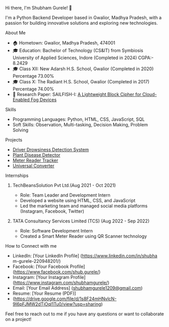 Hi there, I'm Shubham Gurele! 👋

I'm a Python Backend Developer based in Gwalior, Madhya Pradesh, with a passion for building innovative solutions and exploring new technologies. 

About Me

- 🏠 Hometown: Gwalior, Madhya Pradesh, 474001
- 🎓 Education: Bachelor of Technology (CS&IT) from Symbiosis University of Applied Sciences, Indore (Completed in 2024) CGPA:- 8.2429
- 🎓 Class XII: New Adarsh H.S. School, Gwalior (Completed in 2020) Percentage 73.00%
- 🎓 Class X: The Radiant H.S. School, Gwalior (Completed in 2017) Percentage 74.00%
- 📜 Research Paper: SAILFISH-I: [A Lightweight Block Cipher for Cloud-Enabled Fog Devices](https://xplorestaging.ieee.org/document/9997844)

Skills

- Programming Languages: Python, HTML, CSS, JavaScript, SQL
- Soft Skills: Observation, Multi-tasking, Decision Making, Problem Solving

Projects

- [Driver Drowsiness Detection System](https://github.com/Shubhamgurele/File_cammander)
- [Plant Disease Detector](https://github.com/Shubhamgurele/Plant_Desease_Detecter)
- [Meter Reader Tracker](https://github.com/Shubhamgurele/Meter_reader_tracker)
- [Universal Converter](https://github.com/Shubhamgurele/File_cammander)

Internships

1. TechBeansSolution Pvt Ltd.(Aug 2021 - Oct 2021)
   - Role: Team Leader and Development Intern
   - Developed a website using HTML, CSS, and JavaScript
   - Led the marketing team and managed social media platforms (Instagram, Facebook, Twitter)

2. TATA Consultancy Services Limited (TCS) (Aug 2022 - Sep 2022)
   - Role: Software Development Intern
   - Created a Smart Meter Reader using QR Scanner technology

How to Connect with me

- LinkedIn: [Your LinkedIn Profile]
(https://www.linkedin.com/in/shubha
m-gurele-220948201/)
- Facebook: [Your Facebook Profile]
(https://www.facebook.com/shub.gurele/)
- Instagram: [Your Instagram Profile]
(https://www.instagram.com/shubhamgurele/)
- Email: [Your Email Address]
(shubhamgurele1209@gmail.com)
- Resume: [Your Resume (PDF)]
- (https://drive.google.com/file/d/1s8F24mHNvlcN-9I6pFJMW2dTjOql1Tu0/view?usp=sharing)

Feel free to reach out to me if you have any questions or want to collaborate on a project!

